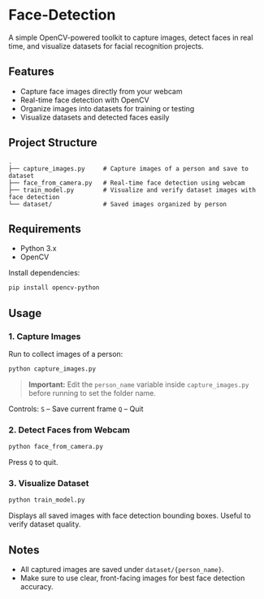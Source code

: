# Face-Detection

A simple OpenCV-powered toolkit to capture images, detect faces in real time, and visualize datasets for facial recognition projects.

## Features

* Capture face images directly from your webcam
* Real-time face detection with OpenCV
* Organize images into datasets for training or testing
* Visualize datasets and detected faces easily

## Project Structure

```
.
├── capture_images.py     # Capture images of a person and save to dataset
├── face_from_camera.py   # Real-time face detection using webcam
├── train_model.py        # Visualize and verify dataset images with face detection
└── dataset/              # Saved images organized by person
```

## Requirements

* Python 3.x
* OpenCV

Install dependencies:

```bash
pip install opencv-python
```

## Usage

### 1. Capture Images

Run to collect images of a person:

```bash
python capture_images.py
```

> **Important:** Edit the `person_name` variable inside `capture_images.py` before running to set the folder name.

Controls:
`S` – Save current frame
`Q` – Quit

### 2️. Detect Faces from Webcam

```bash
python face_from_camera.py
```

Press `Q` to quit.

### 3️. Visualize Dataset

```bash
python train_model.py
```

Displays all saved images with face detection bounding boxes. Useful to verify dataset quality.

## Notes

* All captured images are saved under `dataset/{person_name}`.
* Make sure to use clear, front-facing images for best face detection accuracy.
